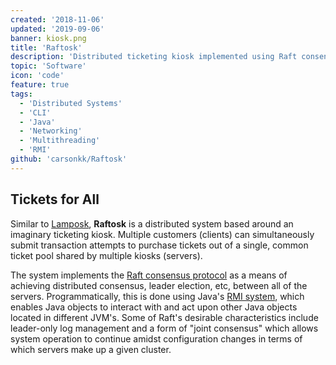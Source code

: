 ```yaml
---
created: '2018-11-06'
updated: '2019-09-06'
banner: kiosk.png
title: 'Raftosk'
description: 'Distributed ticketing kiosk implemented using Raft consensus'
topic: 'Software'
icon: 'code'
feature: true
tags:
  - 'Distributed Systems'
  - 'CLI'
  - 'Java'
  - 'Networking'
  - 'Multithreading'
  - 'RMI'
github: 'carsonkk/Raftosk'
---
```


## Tickets for All

Similar to [Lamposk](/projects/lamposk), **Raftosk** is a distributed system based around an imaginary ticketing kiosk. Multiple customers (clients) can simultaneously submit transaction attempts to purchase tickets out of a single, common ticket pool shared by multiple kiosks (servers). 

The system implements the [Raft consensus protocol](https://raft.github.io/raft.pdf) as a means of achieving distributed consensus, leader election, etc, between all of the servers. Programmatically, this is done using Java's [RMI system](https://docs.oracle.com/javase/tutorial/rmi/index.html), which enables Java objects to interact with and act upon other Java objects located in different JVM's. Some of Raft's desirable characteristics include leader-only log management and a form of "joint consensus" which allows system operation to continue amidst configuration changes in terms of which servers make up a given cluster.
